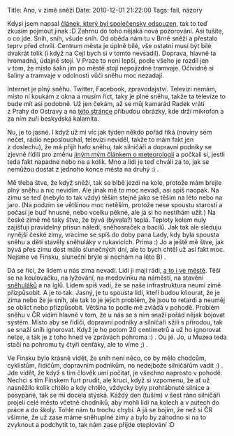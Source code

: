 Title: Ano, v zimě sněží
Date: 2010-12-01 21:22:00
Tags: fail, názory

Kdysi jsem napsal [článek, který byl společensky odsouzen](http://honzajavorek.cz/blog/ceske-pojeti-zimy-je-jen-mentalni-retardace-moderni-doby), tak to teď zkusím pojmout jinak :D Zahrnu do toho nějaká nová pozorování. Asi tušíte, o co jde. Sníh, sníh, všude sníh. Od oběda nám tu v Brně sněží a přestalo teprv před chvílí. Centrum města je úplně bílé, vše ostatní musí být bílé dvakrát tolik (i když na Cejl bych si v tomto nevsadil). Doprava, hlavně ta hromadná, údajně stojí. V Praze to není lepší, podle všeho je rozdíl jen v tom, že místo šalin jim po městě stojí nepojízdné tramvaje. Očividně si šaliny a tramvaje v odolnosti vůči sněhu moc nezadají.

Internet je plný sněhu. Twitter, Facebook, zpravodajství. Televizi nemám, místo ní koukám z okna a musím říct, taky je plné sněhu, takže ta televize to bude mít asi podobně. Už jen čekám, až se můj kamarád Radek vrátí z Prahy do Ostravy a na [této stránce](http://www.google.com/images?client=ubuntu&channel=fs&q=radek+wiglasz&oe=utf-8&um=1&ie=UTF-8&source=og&sa=N&hl=cs&tab=wi&biw=1600&bih=710) přibudou obrázky, kde drží mikrofon a za ním zuří beskydská kalamita.

Nu, je to jasné. I když už mi víc jak týden někdo pořád říká (noviny sem nečet, rádio neposlouchal, televizi neviděl, takže to mám fakt jen z doslechu), že má přijít hafo sněhu, tak silničáři a dopravní podniky se zjevně řídili pro změnu [jiným mým článkem o meteorologii](http://honzajavorek.cz/blog/ztracejte-cas-meteorologii) a počkali si, jestli teda fakt napadne nebo ne a kolik. Mno a lidi je teď chválí za to, jak se nemůžou dostat z jednoho konce města na druhý :) .

Mě třeba štve, že když sněží, tak se blbě jezdí na kole, protože mám brejle plný sněhu a nic nevidím. Ale jinak mě to moc nevadí, asi spíš naopak. Na zimu se teď (nebylo to tak vždy) těším stejně jako se těším na léto nebo na jaro. (Na podzim se většinou moc netěším, protože nese spoustu starostí a počasí je buď hnusné, nebo vcelku pěkné, ale já si ho nestíhám užít.) Na české zimě mě taky štve, že bývá (bývala?) teplá. Teploty kolem nuly zajišťují pravidelný přísun náledí, sněhosraček a bacilů. Jak tak ale sleduju nynější české zimy, vracíme se spíš do doby pana Lady, kdy byla spousta sněhu a děti stavěly sněhuláky v rukavicích. Prima :) Jo a ještě mě štve, jak bývá přes zimu dost málo slunečných dní, ale to bych chtěl už asi fakt moc. Nejsme ve Finsku, sluneční brýle si nechám na léto B) .

Dá se říci, že lidem u nás zima nevadí. Lidi ji mají rádi, [a to i ve městě](http://picasaweb.google.com/jan.javorek/ZimaVBrne). Těší se na koulovačku, na lyžování, na medovinku na náměstí, na stavění [sněhuláků](http://www.facebook.com/photo.php?pid=3080483&id=721972706) a na iglů. Lidem spíš vadí, že se naše infrastruktura neumí zimě přizpůsobit. A je to tak. Jasný, je tu spousta lidí, kteří budou kňourat, že je zima nebo že je sníh, ale tak to je jejich problém, že jsou to retardi a neuměj se oblíct nebo přizpůsobit. Většina to podle mě zvládá v pohodě. Problém sněhu v ČR vidím hlavně v tom, že u nás se s ním snaží pořád nějak bojovat systém. Místo aby se řidiči, dopravní podniky a silničáři sžili s přírodou, tak se snaží sníh ignorovat. Když je ho potom 20 centimetrů a už ho ignorovat nelze, a tak je z toho hned ve zprávách pohroma :) . Ou jé. Jo, u Muzea teda stačí na pohromu ty čtyři cenťáky, ale to víme ;) .

Ve Finsku bylo krásně vidět, že sníh není něco, co by mělo chodcům, cyklistům, řidičům, dopravním podnikům, no nedejbože silničářům vadit :) . Jde vidět, že když s tím člověk umí počítat, je všechno naprosto v pohodě. Nechci s tím Finskem furt prudit, ale kruci, když si vzpomenu, že ať už nasněžilo kolik chtělo a kdy chtělo, vždycky byly prohrábnuté silnice a posypané, tak se mi docela stýská. Každý den (tuším) v šest ráno silničáři projeli celé město včetně chodníků, aby mohli lidi na kolech a v autech do práce a do školy. Tohle nám tu trochu chybí. A já se bojím, že než si ČR všimne, že už zase máme sněhuplné zimy a bylo by záhodno si na to zvyknout a podchytit to, tak nám zase přijde oteplování :D